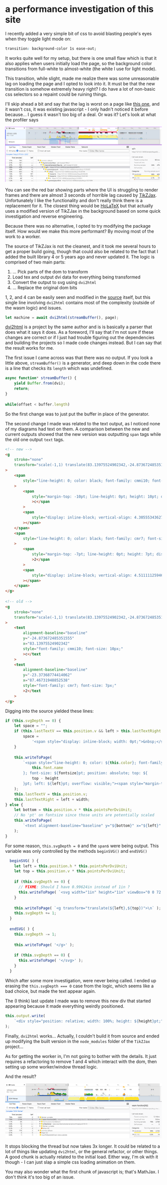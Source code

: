 # a performance investigation of this site

I recently added a very simple bit of css to avoid blasting people's eyes when
they toggle light mode on:

```css
transition: background-color 1s ease-out;
```

It works quite well for my setup, but there is one small flaw which is that it
also applies when users initially load the page, so the background color
transitions from full-white to almost-white (the white I use for light mode).

This transition, while slight, made me realize there was some unreasonable lag
on loading the page and I opted to look into it. It must be that the new
transition is somehow extremely heavy right? I do have a lot of non-basic css
selectors so a repaint could be ruining things.

I'll skip ahead a bit and say that the lag is worst on a page like
[this one](/posts/14), and it wasn't css, it was existing javascript - I only
hadn't noticed it before because... I guess it wasn't too big of a deal. Or was
it? Let's look at what the profiler says

![profile of page load](/blobs/106/without-worker.png)

You can see the red bar showing parts where the UI is struggling to render
frames and there are almost 3 seconds of horrible lag caused by
[TikZJax](https://tikzjax.com/). Unfortunately I like the functionality and
don't really think there is a replacement for it. The closest thing would be
[HoLaTeX](https://holatex.app) but that actually uses a modified version of
TikZJax in the background based on some quick investigation and reverse
engineering.

Because there was no alternative, I opted to try modifying the package itself.
How would we make this more performant? By moving most of the work to a worker.

The source of TikZJax is not the cleanest, and it took me several hours to get a
proper build going, though that could also be related to the fact that I added
the built library 4 or 5 years ago and never updated it. The logic is comprised
of two main parts:

1. ... Pick parts of the dom to transform
2. Load tex and output dvi data for everything being transformed
3. Convert the output to svg using `dvi2html`
4. ... Replace the original dom bits

1, 2, and 4 can be easily seen and modified in the
[source](https://github.com/kisonecat/tikzjax) itself, but this single line
involving `dvi2html` contains most of the complexity (outside of the wasm logic)
and issues.

```js
let machine = await dvi2html(streamBuffer(), page);
```

[dvi2html](https://github.com/kisonecat/dvi2html) is a project by the same
author and is is basically a parser that does what it says it does. As a
foreword, I'll say that I'm not sure if these changes are correct or if I just
had trouble figuring out the dependencies and building the projects so I made
code changes instead. But I can say that the result works for me.

The first issue I came across was that there was no output. If you look a little
above, `streamBuffer()` is a generator, and deep down in the code there is a
line that checks its `length` which was undefined.

```js
async function* streamBuffer() {
    yield Buffer.from(dvi);
    return;
}

while(offset < buffer.length)
```

So the first change was to just put the buffer in place of the generator.

The second change I made was related to the text output, as I noticed none of my
diagrams had text on them. A comparison between the new and current outputs
showed that the new version was outputting `span` tags while the old one output
`text` tags.

<!-- markdownlint-disable line-length -->

```html
<!-- new -->
<g
	stroke="none"
	transform="scale(-1,1) translate(83.13975524902342,-24.873672485351555) scale(-1,-1)"
>
	<span
		style="line-height: 0; color: black; font-family: cmmi10; font-size: 10pt; position: absolute; top: -29.179225921630852pt; left: 83.13975524902342pt; overflow: visible;"
	>
		<span
			style="margin-top: -10pt; line-height: 0pt; height: 10pt; display: inline-block; vertical-align: baseline; "
			>c</span
		>
		<span
			style="display: inline-block; vertical-align: 4.305553436279296pt; height: 0pt; line-height: 0;"
		></span>
	</span>
	<span
		style="line-height: 0; color: black; font-family: cmr7; font-size: 7pt; position: absolute; top: -27.88479900360107pt; left: 87.46731948852538pt; overflow: visible;"
	>
		<span
			style="margin-top: -7pt; line-height: 0pt; height: 7pt; display: inline-block; vertical-align: baseline; "
			>2</span
		>
		<span
			style="display: inline-block; vertical-align: 4.511111259460448pt; height: 0pt; line-height: 0;"
		></span>
	</span>
</g>

<!-- old -->
<g
	stroke="none"
	transform="scale(-1,1) translate(83.13975524902342,-24.873672485351555) scale(-1,-1)"
>
	<text
		alignment-baseline="baseline"
		y="-24.873672485351555"
		x="83.13975524902342"
		style="font-family: cmmi10; font-size: 10px;"
		>c</text
	>
	<text
		alignment-baseline="baseline"
		y="-23.37368774414062"
		x="87.46731948852538"
		style="font-family: cmr7; font-size: 7px;"
		>2</text
	>
</g>
```

<!-- markdownlint-enable line-length -->

Digging into the source yielded these lines:

<!-- markdownlint-disable line-length -->

```js
if (this.svgDepth == 0) {
	let space = "";
	if (this.lastTextV == this.position.v && left > this.lastTextRight + 2) {
		space =
			'<span style="display: inline-block; width: 0pt;">&nbsp;</span>';
	}

	this.writeToPage(
		`<span style="line-height: 0; color: ${this.color}; font-family: ${
			this.font.name
		}; font-size: ${fontsize}pt; position: absolute; top: ${
			top - height
		}pt; left: ${left}pt; overflow: visible;"><span style="margin-top: -${fontsize}pt; line-height: ${0}pt; height: ${fontsize}pt; display: inline-block; vertical-align: baseline; ">${space}${htmlText}</span><span style="display: inline-block; vertical-align: ${height}pt; height: ${0}pt; line-height: 0;"></span></span>\n`
	);
	this.lastTextV = this.position.v;
	this.lastTextRight = left + width;
} else {
	let bottom = this.position.v * this.pointsPerDviUnit;
	// No 'pt' on fontsize since those units are potentially scaled
	this.writeToPage(
		`<text alignment-baseline="baseline" y="${bottom}" x="${left}" style="font-family: ${this.font.name};" font-size="${fontsize}">${htmlText}</text>\n`
	);
}
```

<!-- markdownlint-enable line-length -->

For some reason, `this.svgDepth = 0` and the `span`s were being output. This
variable was only controlled by the methods `beginSVG()` and `endSVG()`

<!-- markdownlint-disable line-length -->

```js
  beginSVG( ) {
    let left = this.position.h * this.pointsPerDviUnit;
    let top = this.position.v * this.pointsPerDviUnit;

    if (this.svgDepth == 0) {
      // FIXME: Should I have 0.99624in instead of 1in ?
      this.writeToPage( `<svg width="1in" height="1in" viewBox="0 0 72 72" style="position: absolute; top: 0pt; left: 0pt; overflow: visible;">\n` );
    }

    this.writeToPage( `<g transform="translate(${left},${top})">\n` );
    this.svgDepth += 1;
  }

  endSVG( ) {
    this.svgDepth -= 1;

    this.writeToPage( '</g>' );

    if (this.svgDepth == 0) {
      this.writeToPage( '</svg>' );
    }
  }
```

Which after some more investigation, were never being called. I ended up erasing
the `this.svgDepth === 0` case from the logic, which seems like a bad choice,
but made the text appear again.

The (I think) last update I made was to remove this new div that started
appearing because it made everything weirdly positioned.

```js
this.output.write(
    `<div style="position: relative; width: 100%; height: ${height}pt;" class="page">`
);
```

Finally, `dvi2html` works... Actually, I couldn't build it from source and ended
up modifying the built version in the `node_modules` folder of the `TikZJax`
project...

As for getting the worker in, I'm not going to bother with the details. It just
requires a refactoring to remove 1 and 4 which interact with the dom, then
setting up some worker/window thread logic.

And the result?

![profile of page load with worker](/blobs/106/with-worker.png)

It stops blocking the thread but now takes 3x longer. It could be related to a
lot of things like updating `dvi2html`, or the general refactor, or other
things. A good chunk is actually related to the initial load. Either way, I'm ok
with it though - I can just slap a simple css loading animation on them.

You may also wonder what the first chunk of javascript is; that's MathJax. I
don't think it's too big of an issue.
